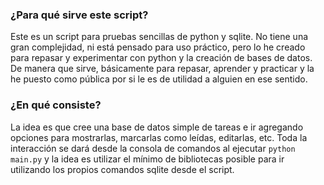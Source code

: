 ### ¿Para qué sirve este script?

Este es un script para pruebas sencillas de python y sqlite. No tiene una gran complejidad, ni está pensado para uso práctico, pero lo he creado para repasar y experimentar con python y la creación de bases de datos. De manera que sirve, básicamente para repasar, aprender y practicar y la he puesto como pública por si le es de utilidad a alguien en ese sentido.

### ¿En qué consiste?

La idea es que cree una base de datos simple de tareas e ir agregando opciones para mostrarlas, marcarlas como leídas, editarlas, etc. Toda la interacción se dará desde la consola de comandos al ejecutar `python main.py` y la idea es utilizar el mínimo de bibliotecas posible para ir utilizando los propios comandos sqlite desde el script.
